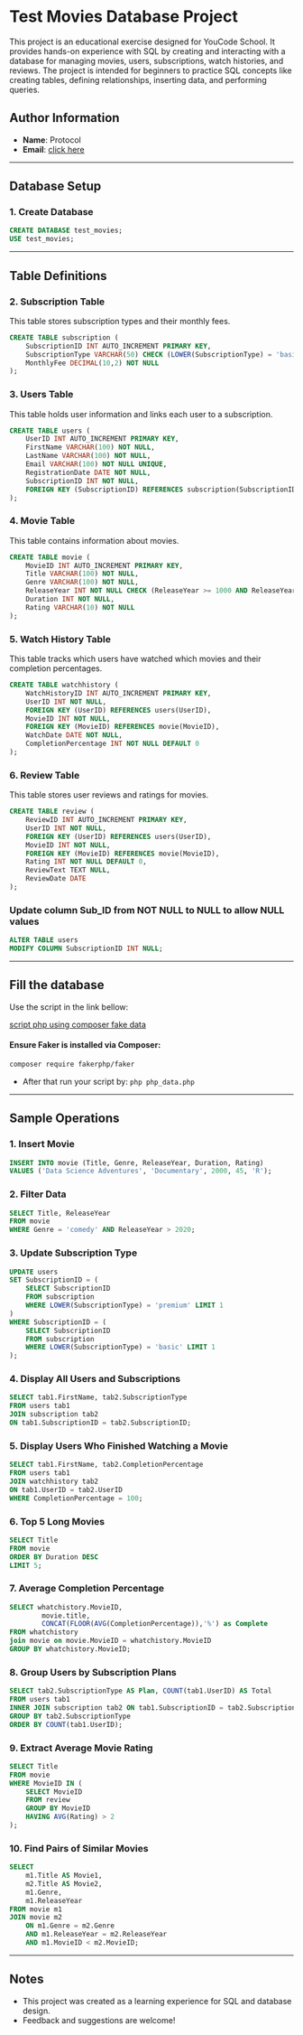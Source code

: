 # Test Movies Database Project

This project is an educational exercise designed for YouCode School. It provides hands-on experience with SQL by creating and interacting with a database for managing movies, users, subscriptions, watch histories, and reviews. The project is intended for beginners to practice SQL concepts like creating tables, defining relationships, inserting data, and performing queries.

## Author Information
- **Name**: Protocol
- **Email**: [click here](mailto:oujaberousama@gmail.com)

---

## Database Setup

### 1. Create Database
```sql
CREATE DATABASE test_movies;
USE test_movies;
```

---

## Table Definitions

### 2. Subscription Table
This table stores subscription types and their monthly fees.
```sql
CREATE TABLE subscription (
    SubscriptionID INT AUTO_INCREMENT PRIMARY KEY,
    SubscriptionType VARCHAR(50) CHECK (LOWER(SubscriptionType) = 'basic' OR LOWER(SubscriptionType) = 'premium'),
    MonthlyFee DECIMAL(10,2) NOT NULL
);
```

### 3. Users Table
This table holds user information and links each user to a subscription.
```sql
CREATE TABLE users (
    UserID INT AUTO_INCREMENT PRIMARY KEY,
    FirstName VARCHAR(100) NOT NULL,
    LastName VARCHAR(100) NOT NULL,
    Email VARCHAR(100) NOT NULL UNIQUE,
    RegistrationDate DATE NOT NULL,
    SubscriptionID INT NOT NULL,
    FOREIGN KEY (SubscriptionID) REFERENCES subscription(SubscriptionID)
);
```

### 4. Movie Table
This table contains information about movies.
```sql
CREATE TABLE movie (
    MovieID INT AUTO_INCREMENT PRIMARY KEY,
    Title VARCHAR(100) NOT NULL,
    Genre VARCHAR(100) NOT NULL,
    ReleaseYear INT NOT NULL CHECK (ReleaseYear >= 1000 AND ReleaseYear <= 3000),
    Duration INT NOT NULL,
    Rating VARCHAR(10) NOT NULL
);
```

### 5. Watch History Table
This table tracks which users have watched which movies and their completion percentages.
```sql
CREATE TABLE watchhistory (
    WatchHistoryID INT AUTO_INCREMENT PRIMARY KEY,
    UserID INT NOT NULL,
    FOREIGN KEY (UserID) REFERENCES users(UserID),
    MovieID INT NOT NULL,
    FOREIGN KEY (MovieID) REFERENCES movie(MovieID),
    WatchDate DATE NOT NULL,
    CompletionPercentage INT NOT NULL DEFAULT 0
);
```

### 6. Review Table
This table stores user reviews and ratings for movies.
```sql
CREATE TABLE review (
    ReviewID INT AUTO_INCREMENT PRIMARY KEY,
    UserID INT NOT NULL,
    FOREIGN KEY (UserID) REFERENCES users(UserID),
    MovieID INT NOT NULL,
    FOREIGN KEY (MovieID) REFERENCES movie(MovieID),
    Rating INT NOT NULL DEFAULT 0,
    ReviewText TEXT NULL,
    ReviewDate DATE
);
```

### Update column Sub_ID from NOT NULL to NULL to allow NULL values
```sql
ALTER TABLE users
MODIFY COLUMN SubscriptionID INT NULL;
```

---

## Fill the database

Use the script in the link bellow:

[script php using composer fake data](https://github.com/protocol-404/sql-queries/blob/main/php_data.php)

#### Ensure Faker is installed via Composer:
```bash
composer require fakerphp/faker
```

- After that run your script by: `php php_data.php`
---

## Sample Operations

### 1. Insert Movie
```sql
INSERT INTO movie (Title, Genre, ReleaseYear, Duration, Rating)
VALUES ('Data Science Adventures', 'Documentary', 2000, 45, 'R');
```

### 2. Filter Data
```sql
SELECT Title, ReleaseYear 
FROM movie 
WHERE Genre = 'comedy' AND ReleaseYear > 2020;
```

### 3. Update Subscription Type
```sql
UPDATE users
SET SubscriptionID = (
    SELECT SubscriptionID
    FROM subscription
    WHERE LOWER(SubscriptionType) = 'premium' LIMIT 1
)
WHERE SubscriptionID = (
    SELECT SubscriptionID
    FROM subscription
    WHERE LOWER(SubscriptionType) = 'basic' LIMIT 1
);
```

### 4. Display All Users and Subscriptions
```sql
SELECT tab1.FirstName, tab2.SubscriptionType
FROM users tab1
JOIN subscription tab2
ON tab1.SubscriptionID = tab2.SubscriptionID;
```

### 5. Display Users Who Finished Watching a Movie
```sql
SELECT tab1.FirstName, tab2.CompletionPercentage
FROM users tab1
JOIN watchhistory tab2
ON tab1.UserID = tab2.UserID
WHERE CompletionPercentage = 100;
```

### 6. Top 5 Long Movies
```sql
SELECT Title 
FROM movie
ORDER BY Duration DESC
LIMIT 5;
```

### 7. Average Completion Percentage
```sql
SELECT whatchistory.MovieID,
        movie.title,
        CONCAT(FLOOR(AVG(CompletionPercentage)),'%') as Complete
FROM whatchistory 
join movie on movie.MovieID = whatchistory.MovieID
GROUP BY whatchistory.MovieID;
```

### 8. Group Users by Subscription Plans
```sql
SELECT tab2.SubscriptionType AS Plan, COUNT(tab1.UserID) AS Total
FROM users tab1
INNER JOIN subscription tab2 ON tab1.SubscriptionID = tab2.SubscriptionID
GROUP BY tab2.SubscriptionType
ORDER BY COUNT(tab1.UserID);
```

### 9. Extract Average Movie Rating
```sql
SELECT Title
FROM movie
WHERE MovieID IN (
    SELECT MovieID
    FROM review
    GROUP BY MovieID
    HAVING AVG(Rating) > 2
);
```

### 10. Find Pairs of Similar Movies
```sql
SELECT
    m1.Title AS Movie1,
    m2.Title AS Movie2,
    m1.Genre,
    m1.ReleaseYear
FROM movie m1
JOIN movie m2
    ON m1.Genre = m2.Genre
    AND m1.ReleaseYear = m2.ReleaseYear
    AND m1.MovieID < m2.MovieID;
```

---

## Notes
- This project was created as a learning experience for SQL and database design.
- Feedback and suggestions are welcome!